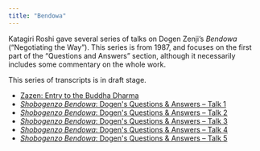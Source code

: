 ```yaml
---
title: "Bendowa"
---
```


Katagiri Roshi gave several series of talks on Dogen Zenji’s *Bendowa* (“Negotiating the Way”). This series is from 1987, and focuses on the first part of the “Questions and Answers” section, although it necessarily includes some commentary on the whole work.

This series of transcripts is in draft stage. 

- [Zazen: Entry to the Buddha Dharma](1987-03-07-Zazen-Entry-to-the-Buddha-Dharma)
- [*Shobogenzo Bendowa*: Dogen's Questions & Answers – Talk 1](1987-03-11-Bendowa-Talk-1)
- [*Shobogenzo Bendowa*: Dogen's Questions & Answers – Talk 2](1987-03-12-Bendowa-Talk-2)
- [*Shobogenzo Bendowa*: Dogen's Questions & Answers – Talk 3](1987-03-13-Bendowa-Talk-3)
- [*Shobogenzo Bendowa*: Dogen's Questions & Answers – Talk 4](1987-03-14-Bendowa-Talk-4)
- [*Shobogenzo Bendowa*: Dogen's Questions & Answers – Talk 5](1987-03-15-Bendowa-Talk-5)
